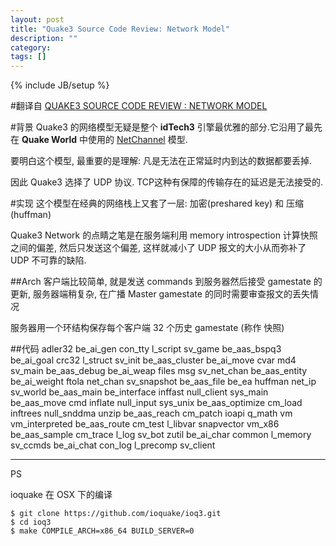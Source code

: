 ```yaml
---
layout: post
title: "Quake3 Source Code Review: Network Model"
description: ""
category: 
tags: []
---
```

{% include JB/setup %}

#翻译自
[QUAKE3 SOURCE CODE REVIEW : NETWORK MODEL](http://fabiensanglard.net/quake3/network.php)

#背景
Quake3 的网络模型无疑是整个 **idTech3** 引擎最优雅的部分.它沿用了最先在 **Quake World** 中使用的 [NetChannel](http://fabiensanglard.net/quakeSource/quakeSourceNetWork.php) 模型.

要明白这个模型, 最重要的是理解: 凡是无法在正常延时内到达的数据都要丢掉.

因此 Quake3 选择了 UDP 协议. TCP这种有保障的传输存在的延迟是无法接受的.

#实现
这个模型在经典的网络栈上又套了一层: 加密(preshared key) 和 压缩(huffman)

Quake3 Network 的点睛之笔是在服务端利用 memory introspection 计算快照之间的偏差, 然后只发送这个偏差, 这样就减小了 UDP 报文的大小从而弥补了 UDP 不可靠的缺陷.

##Arch
客户端比较简单, 就是发送 commands 到服务器然后接受 gamestate 的更新,
服务器端稍复杂, 在广播 Master gamestate 的同时需要审查报文的丢失情况

服务器用一个环结构保存每个客户端 32 个历史 gamestate (称作 快照)

##代码
	adler32          be_ai_gen     con_tty    l_script     sv_game
	be_aas_bspq3     be_ai_goal    crc32      l_struct     sv_init
	be_aas_cluster   be_ai_move    cvar       md4          sv_main
	be_aas_debug     be_ai_weap    files      msg          sv_net_chan
	be_aas_entity    be_ai_weight  ftola      net_chan     sv_snapshot
	be_aas_file      be_ea         huffman    net_ip       sv_world
	be_aas_main      be_interface  inffast    null_client  sys_main
	be_aas_move      cmd           inflate    null_input   sys_unix
	be_aas_optimize  cm_load       inftrees   null_snddma  unzip
	be_aas_reach     cm_patch      ioapi      q_math       vm
												           vm_interpreted
	be_aas_route     cm_test       l_libvar   snapvector   vm_x86
	be_aas_sample    cm_trace      l_log      sv_bot       zutil
	be_ai_char       common        l_memory   sv_ccmds
	be_ai_chat       con_log       l_precomp  sv_client


___
PS

ioquake 在 OSX 下的编译
	
	$ git clone https://github.com/ioquake/ioq3.git
	$ cd ioq3
	$ make COMPILE_ARCH=x86_64 BUILD_SERVER=0
